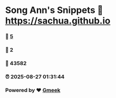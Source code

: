 # Song Ann's Snippets :link: https://sachua.github.io 
### :page_facing_up: [5](https://sachua.github.io/tag.html) 
### :speech_balloon: 2 
### :hibiscus: 43582 
### :alarm_clock: 2025-08-27 01:31:44 
### Powered by :heart: [Gmeek](https://github.com/Meekdai/Gmeek)
